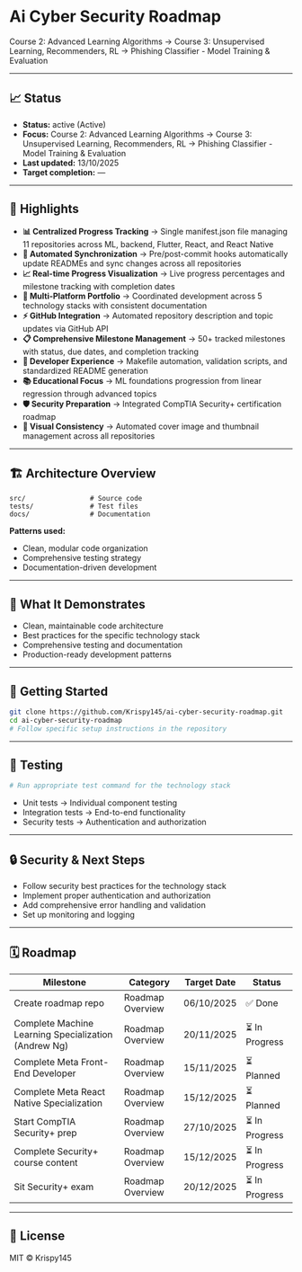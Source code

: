 # Ai Cyber Security Roadmap

Course 2: Advanced Learning Algorithms → Course 3: Unsupervised Learning, Recommenders, RL → Phishing Classifier - Model Training & Evaluation

---

## 📈 Status

- **Status:** active (Active)
- **Focus:** Course 2: Advanced Learning Algorithms → Course 3: Unsupervised Learning, Recommenders, RL → Phishing Classifier - Model Training & Evaluation
- **Last updated:** 13/10/2025
- **Target completion:** —

---

## 🔑 Highlights

- **📊 Centralized Progress Tracking** → Single manifest.json file managing 11 repositories across ML, backend, Flutter, React, and React Native
- **🔄 Automated Synchronization** → Pre/post-commit hooks automatically update READMEs and sync changes across all repositories
- **📈 Real-time Progress Visualization** → Live progress percentages and milestone tracking with completion dates
- **🎯 Multi-Platform Portfolio** → Coordinated development across 5 technology stacks with consistent documentation
- **⚡ GitHub Integration** → Automated repository description and topic updates via GitHub API
- **📋 Comprehensive Milestone Management** → 50+ tracked milestones with status, due dates, and completion tracking
- **🔧 Developer Experience** → Makefile automation, validation scripts, and standardized README generation
- **📚 Educational Focus** → ML foundations progression from linear regression through advanced topics
- **🛡️ Security Preparation** → Integrated CompTIA Security+ certification roadmap
- **🎨 Visual Consistency** → Automated cover image and thumbnail management across all repositories

---

## 🏗 Architecture Overview

```
src/                # Source code
tests/              # Test files
docs/               # Documentation
```

**Patterns used:**

- Clean, modular code organization
- Comprehensive testing strategy
- Documentation-driven development

---

## 📱 What It Demonstrates

- Clean, maintainable code architecture
- Best practices for the specific technology stack
- Comprehensive testing and documentation
- Production-ready development patterns

---

## 🚀 Getting Started

```bash
git clone https://github.com/Krispy145/ai-cyber-security-roadmap.git
cd ai-cyber-security-roadmap
# Follow specific setup instructions in the repository
```

---

## 🧪 Testing

```bash
# Run appropriate test command for the technology stack
```

- Unit tests → Individual component testing
- Integration tests → End-to-end functionality
- Security tests → Authentication and authorization

---

## 🔒 Security & Next Steps

- Follow security best practices for the technology stack
- Implement proper authentication and authorization
- Add comprehensive error handling and validation
- Set up monitoring and logging

---

## 🗓 Roadmap

| Milestone                    | Category              | Target Date | Status     |
| ---------------------------- | --------------------- | ----------- | ---------- |
| Create roadmap repo | Roadmap Overview | 06/10/2025 | ✅ Done |
| Complete Machine Learning Specialization (Andrew Ng) | Roadmap Overview | 20/11/2025 | ⏳ In Progress |
| Complete Meta Front-End Developer | Roadmap Overview | 15/11/2025 | ⏳ Planned |
| Complete Meta React Native Specialization | Roadmap Overview | 15/12/2025 | ⏳ Planned |
| Start CompTIA Security+ prep | Roadmap Overview | 27/10/2025 | ⏳ In Progress |
| Complete Security+ course content | Roadmap Overview | 15/12/2025 | ⏳ In Progress |
| Sit Security+ exam | Roadmap Overview | 20/12/2025 | ⏳ In Progress |


---

## 📄 License

MIT © Krispy145